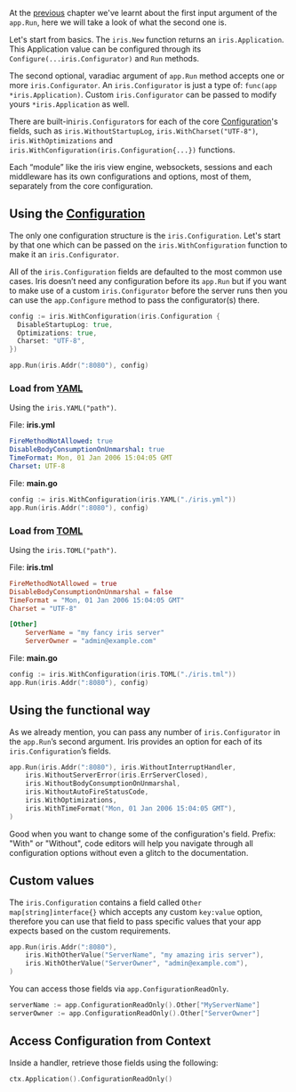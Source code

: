At the [previous](host.md) chapter we've learnt about the first input argument of the `app.Run`, here we will take a look of what the second one is.

Let's start from basics. The `iris.New` function returns an `iris.Application`. This Application value can be configured through its `Configure(...iris.Configurator)` and `Run` methods.

The second optional, varadiac argument of `app.Run` method accepts one or more `iris.Configurator`. An `iris.Configurator` is just a type of: `func(app *iris.Application)`. Custom `iris.Configurator` can be passed to modify yours `*iris.Application` as well.

There are built-in`iris.Configurator`s for each of the core [Configuration](https://godoc.org/github.com/kataras/iris#Configuration)'s fields, such as `iris.WithoutStartupLog`, `iris.WithCharset("UTF-8")`, `iris.WithOptimizations` and `iris.WithConfiguration(iris.Configuration{...})` functions.

Each “module” like the iris view engine, websockets, sessions and each middleware has its own configurations and options, most of them, separately from the core configuration.

## Using the [Configuration](https://godoc.org/github.com/kataras/iris#Configuration)

The only one configuration structure is the `iris.Configuration`. Let's start by that one which can be passed on the `iris.WithConfiguration` function to make it an `iris.Configurator`.

All of the `iris.Configuration` fields are defaulted to the most common use cases. Iris doesn’t need any configuration before its `app.Run` but if you want to make use of a custom `iris.Configurator` before the server runs then you can use the `app.Configure` method to pass the configurator(s) there.

```go
config := iris.WithConfiguration(iris.Configuration {
  DisableStartupLog: true,
  Optimizations: true,
  Charset: "UTF-8",
})

app.Run(iris.Addr(":8080"), config)
```

### Load from [YAML](https://yaml.org/)

Using the `iris.YAML("path")`.

File: **iris.yml**

```yaml
FireMethodNotAllowed: true
DisableBodyConsumptionOnUnmarshal: true
TimeFormat: Mon, 01 Jan 2006 15:04:05 GMT
Charset: UTF-8
```

File: **main.go**

```go
config := iris.WithConfiguration(iris.YAML("./iris.yml"))
app.Run(iris.Addr(":8080"), config)
```

### Load from [TOML](https://github.com/toml-lang/toml)

Using the `iris.TOML("path")`.

File: **iris.tml**

```toml
FireMethodNotAllowed = true
DisableBodyConsumptionOnUnmarshal = false
TimeFormat = "Mon, 01 Jan 2006 15:04:05 GMT"
Charset = "UTF-8"

[Other]
    ServerName = "my fancy iris server"
    ServerOwner = "admin@example.com"
```

File: **main.go**

```go
config := iris.WithConfiguration(iris.TOML("./iris.tml"))
app.Run(iris.Addr(":8080"), config)
```

## Using the functional way

As we already mention, you can pass any number of `iris.Configurator` in the `app.Run`’s second argument. Iris provides an option for each of its `iris.Configuration`’s fields.

```go
app.Run(iris.Addr(":8080"), iris.WithoutInterruptHandler,
    iris.WithoutServerError(iris.ErrServerClosed),
    iris.WithoutBodyConsumptionOnUnmarshal,
    iris.WithoutAutoFireStatusCode,
    iris.WithOptimizations,
    iris.WithTimeFormat("Mon, 01 Jan 2006 15:04:05 GMT"),
)
```

Good when you want to change some of the configuration's field.
Prefix: "With" or "Without", code editors will help you navigate through all
configuration options without even a glitch to the documentation.

## Custom values

The `iris.Configuration` contains a field called `Other map[string]interface{}` which accepts any custom `key:value` option, therefore you can use that field to pass specific values that your app expects based on the custom requirements.

```go
app.Run(iris.Addr(":8080"), 
    iris.WithOtherValue("ServerName", "my amazing iris server"),
    iris.WithOtherValue("ServerOwner", "admin@example.com"),
)
```

You can access those fields via `app.ConfigurationReadOnly`.

```go
serverName := app.ConfigurationReadOnly().Other["MyServerName"]
serverOwner := app.ConfigurationReadOnly().Other["ServerOwner"]
```

## Access Configuration from Context

Inside a handler, retrieve those fields using the following:

```go
ctx.Application().ConfigurationReadOnly()
```
